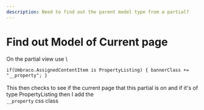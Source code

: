 ```yaml
---
description: Need to find out the parent model type from a partial?
---
```


# Find out Model of Current page

On the partial view use \


`if(Umbraco.AssignedContentItem is PropertyListing) { bannerClass += "__property"; }`\
\
This then checks to see if the current page that this partial is on and if it's of type PropertyListing then I add the \
`__property` css class
